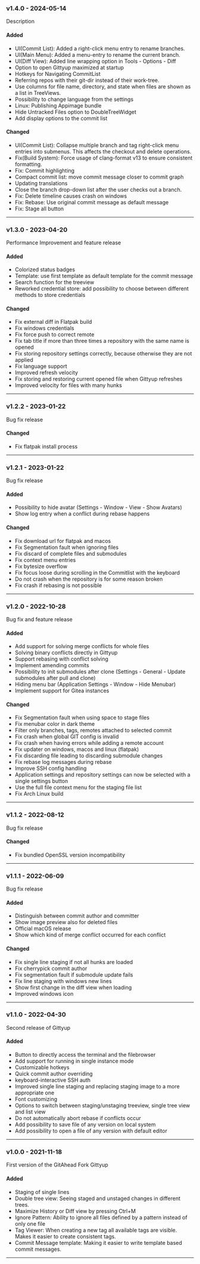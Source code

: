 ### v1.4.0 - 2024-05-14

Description

#### Added

* UI(Commit List): Added a right-click menu entry to rename branches.
* UI(Main Menu): Added a menu-entry to rename the current branch.
* UI(Diff View): Added line wrapping option in Tools - Options - Diff
* Option to open Gittyup maximized at startup
* Hotkeys for Navigating CommitList
* Referring repos with their git-dir instead of their work-tree.
* Use columns for file name, directory, and state when files are shown as a list in TreeViews.
* Possibility to change language from the settings
* Linux: Publishing Appimage bundle
* Hide Untracked Files option to DoubleTreeWidget
* Add display options to the commit list

#### Changed

* UI(Commit List): Collapse multiple branch and tag right-click menu entries
                   into submenus. This affects the checkout and delete operations.
* Fix(Build System): Force usage of clang-format v13 to ensure consistent formatting.
* Fix: Commit highlighting
* Compact commit list: move commit message closer to commit graph
* Updating translations
* Close the branch drop-down list after the user checks out a branch.
* Fix: Delete timeline causes crash on windows
* Fix: Rebase: Use original commit message as default message
* Fix: Stage all button

----

### v1.3.0 - 2023-04-20

Performance Improvement and feature release

#### Added

* Colorized status badges
* Template: use first template as default template for the commit message
* Search function for the treeview
* Reworked credential store: add possibility to choose between different methods to store credentials

#### Changed

* Fix external diff in Flatpak build
* Fix windows credentials
* Fix force push to correct remote
* Fix tab title if more than three times a repository with the same name is opened
* Fix storing repository settings correctly, because otherwise they are not applied
* Fix language support
* Improved refresh velocity
* Fix storing and restoring current opened file when Gittyup refreshes
* Improved velocity for files with many hunks

----

### v1.2.2 - 2023-01-22

Bug fix release

#### Changed

* Fix flatpak install process

----

### v1.2.1 - 2023-01-22

Bug fix release

#### Added
* Possibility to hide avatar (Settings - Window - View - Show Avatars)
* Show log entry when a conflict during rebase happens

#### Changed

* Fix download url for flatpak and macos
* Fix Segmentation fault when ignoring files
* Fix discard of complete files and submodules
* Fix context menu entries
* Fix bytesize overflow
* Fix focus loose during scrolling in the Commitlist with the keyboard
* Do not crash when the repository is for some reason broken
* Fix crash if rebasing is not possible

----

### v1.2.0 - 2022-10-28

Bug fix and feature release

#### Added
* Add support for solving merge conflicts for whole files
* Solving binary conflicts directly in Gittyup
* Support rebasing with conflict solving
* Implement amending commits
* Possibility to init submodules after clone (Settings - General - Update submodules after pull and clone)
* Hiding menu bar (Application Settings - Window - Hide Menubar)
* Implement support for Gitea instances

#### Changed
* Fix Segmentation fault when using space to stage files
* Fix menubar color in dark theme
* Filter only branches, tags, remotes attached to selected commit
* Fix crash when global GIT config is invalid
* Fix crash when having errors while adding a remote account
* Fix updater on windows, macos and linux (flatpak)
* Fix discarding file leading to discarding submodule changes
* Fix rebase log messages during rebase
* Improve SSH config handling
* Application settings and repository settings can now be selected with a single settings button
* Use the full file context menu for the staging file list
* Fix Arch Linux build

----

### v1.1.2 - 2022-08-12

Bug fix release

#### Changed

* Fix bundled OpenSSL version incompatibility

----

### v1.1.1 - 2022-06-09

Bug fix release

#### Added
* Distinguish between commit author and committer
* Show image preview also for deleted files
* Official macOS release
* Show which kind of merge conflict occurred for each conflict

#### Changed
* Fix single line staging if not all hunks are loaded
* Fix cherrypick commit author
* Fix segmentation fault if submodule update fails
* Fix line staging with windows new lines
* Show first change in the diff view when loading
* Improved windows icon

----

### v1.1.0 - 2022-04-30

Second release of Gittyup

#### Added
* Button to directly access the terminal and the filebrowser
* Add support for running in single instance mode
* Customizable hotkeys
* Quick commit author overriding
* keyboard-interactive SSH auth
* Improved single line staging and replacing staging image to a more appropriate one
* Font customizing
* Options to switch between staging/unstaging treeview, single tree view and list view
* Do not automatically abort rebase if conflicts occur
* Add possibility to save file of any version on local system
* Add possibility to open a file of any version with default editor

----

### v1.0.0 - 2021-11-18

First version of the GitAhead Fork Gittyup

#### Added
* Staging of single lines
* Double tree view: Seeing staged and unstaged changes in different trees.
* Maximize History or Diff view by pressing Ctrl+M
* Ignore Pattern: Ability to ignore all files defined by a pattern instead of only one file
* Tag Viewer: When creating a new tag all available tags are visible. Makes it easier to create consistent tags.
* Commit Message template: Making it easier to write template based commit messages.

----
